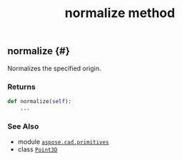 ﻿---
title: normalize method
second_title: Aspose.CAD for Python via .NET API References
description: 
type: docs
weight: 100
url: /python-net/aspose.cad.primitives/point3d/normalize/
is_root: false
---

## normalize {#}

Normalizes the specified origin.


### Returns 





```python
def normalize(self):
    ...
```





### See Also
* module [`aspose.cad.primitives`](../../)
* class [`Point3D`](/cad/python-net/aspose.cad.primitives/point3d)
